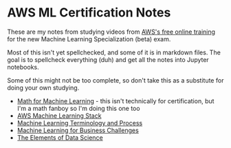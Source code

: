 
# AWS ML Certification Notes

These are my notes from studying videos from [AWS's free online training](https://aws.training) for the new Machine Learning Specialization (beta) exam.

Most of this isn't yet spellchecked, and some of it is in markdown files.  The goal is to spellcheck everything (duh) and get all the notes into Jupyter notebooks.

Some of this might not be too complete, so don't take this as a substitute for doing your own studying.

* [Math for Machine Learning](https://github.com/understructure/AWSMachineLearningCertification/blob/master/AWS%20Machine%20Learning%20Certification.ipynb) - this isn't technically for certification, but I'm a math fanboy so I'm doing this one too
* [AWS Machine Learning Stack](https://github.com/understructure/AWSMachineLearningCertification/blob/master/AWS_Machine_Learning_Stack.md)
* [Machine Learning Terminology and Process](https://github.com/understructure/AWSMachineLearningCertification/blob/master/Machine_Learning_Terminology_and_Process.md)
* [Machine Learning for Business Challenges](https://github.com/understructure/AWSMachineLearningCertification/blob/master/Machine_Learning_for_Business_Challenges.md)
* [The Elements of Data Science](https://github.com/understructure/AWSMachineLearningCertification/blob/master/The_Elements_of_Data_Science.md)

